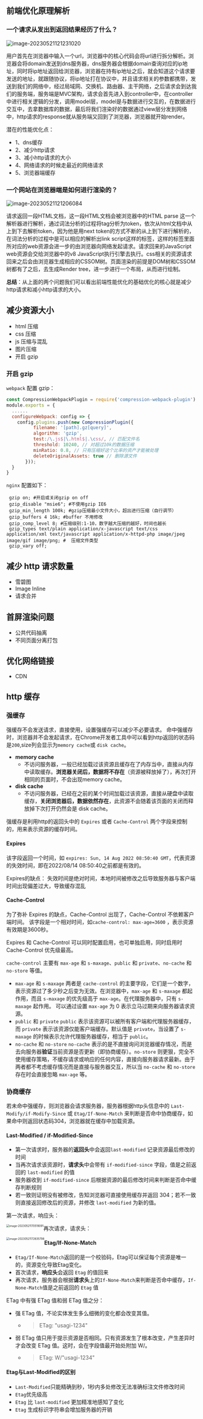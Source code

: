 ## 前端优化原理解析

### 一个请求从发出到返回结果经历了什么？

![image-20230521121231020](./img/image-20230521121231020.png)

用户首先在浏览器中输入一个url，浏览器中的核心代码会将url进行拆分解析。浏览器会将domain发送到dns服务器，dns服务器会根据domain查询对应的ip地址，同时将ip地址返回给浏览器，浏览器在持有ip地址之后，就会知道这个请求要发送的地址，就跟随协议，将ip地址打在协议中，并且请求相关的参数都携带，发送到我们的网络中，经过局域网、交换机、路由器、主干网络，之后请求会到达我们的服务端，服务端是MVC架构，请求会首先进入到controller中，在controller中进行相关逻辑的分发，调用model层，model是与数据进行交互的，在数据进行交互中，去拿数据库的数据，最后将我们渲染好的数据通过view层分发到网络中，http请求的response就从服务端又回到了浏览器，浏览器就开始render。

潜在的性能优化点：

- 1、dns缓存
- 2、减少http请求
- 3、减小http请求的大小
- 4、网络请求的时候走最近的网络请求
- 5、浏览器端缓存

### 一个网站在浏览器端是如何进行渲染的？

![image-20230521121206084](./img/image-20230521121206084.png)

请求返回一段HTML文档，这一段HTML文档会被浏览器中的HTML parse 这一个解析器进行解析，通过词法分析的过程将tag分析为token，依次从html文档中从上到下去解析token，因为他是用next token的方式不断的从上到下进行解析的，在词法分析的过程中是可以相应的解析出link script这样的标签，这样的标签里面所对应的web资源会进一步的由浏览器向网络发起请求。请求回来的JavaScript web资源会交给浏览器中的v8 JavaScript执行引擎去执行。css相关的资源请求回来之后会由浏览器生成相应的CSSOM树。页面渲染的前提是DOM树和CSSOM树都有了之后，去生成Render tree，进一步进行一个布局，从而进行绘制。

**总结**：从上面的两个问题我们可以看出前端性能优化的基础优化的核心就是减少http请求和减小http请求的大小。

## 减少资源大小

* html 压缩
* css 压缩
* js 压缩与混乱
* 图片压缩
* 开启 gzip

### 开启 gzip

`webpack` 配置 gzip：

```js
const CompressionWebpackPlugin = require('compression-webpack-plugin')
module.exports = {
  ......
  configureWebpack: config => {
    config.plugins.push(new CompressionPlugin({
          filename: '[path].gz[query]',
          algorithm: 'gzip',
          test:/\.js$|\.html$|.\css/, // 匹配文件名
          threshold: 10240, // 对超过10k的数据压缩
          minRatio: 0.8, // 只有压缩好这个比率的资产才能被处理
          deleteOriginalAssets: true // 删除源文件
       }));
  }
}
```

`nginx` 配置如下：

```nginx
 gzip on; #开启或关闭gzip on off
 gzip_disable "msie6"; #不使用gzip IE6
 gzip_min_length 100k; #gzip压缩最小文件大小，超出进行压缩（自行调节）
 gzip_buffers 4 16k; #buffer 不用修改
 gzip_comp_level 8; #压缩级别:1-10，数字越大压缩的越好，时间也越长
 gzip_types text/plain application/x-javascript text/css application/xml text/javascript application/x-httpd-php image/jpeg image/gif image/png; #  压缩文件类型 
 gzip_vary off;
```

## 减少 http 请求数量

* 雪碧图
* Image Inline
* 请求合并

## 首屏渲染问题

* 公共代码抽离
* 不同页面分离打包

## 优化网络链接

* CDN

## http 缓存

### 强缓存

强缓存不会发送请求，直接使用，设置强缓存可以减少不必要请求。
命中强缓存时，浏览器并不会发起请求，在Chrome开发者工具中可以看到http返回的状态码是`200`,size列会显示为`memory cache`或 `disk cache`。

* **memory cache**
  * 不访问服务器，一般已经加载过该资源且缓存在了内存当中，直接从内存中读取缓存。**浏览器关闭后，数据将不存在**（资源被释放掉了），再次打开相同的页面时，不会出现memory cache。
* **disk cache**
  * 不访问服务器，已经在之前的某个时间加载过该资源，直接从硬盘中读取缓存，**关闭浏览器后，数据依然存在**，此资源不会随着该页面的关闭而释放掉下次打开仍然会是 disk cache。

强缓存是利用http的返回头中的 `Expires` 或者 `Cache-Control` 两个字段来控制的，用来表示资源的缓存时间。

#### Expires

该字段返回一个时间，如 `expires: Sun, 14 Aug 2022 08:50:40 GMT`，代表资源的失效时间，即在2022/08/14 08:50:40之前都是有效的。

Expires的缺点：
失效时间是绝对时间，本地时间被修改之后导致服务器与客户端时间出现偏差过大，导致缓存混乱

#### Cache-Control

为了弥补 Expires 的缺点，Cache-Control 出现了，Cache-Control 不依赖客户端时间。 该字段是一个相对时间，如`cache-control: max-age=3600` ，表示资源有效期是3600秒。

Expires 和 Cache-Control 可以同时配置启用，也可单独启用，同时启用时 Cache-Control 优先级最高。

`cache-control` 主要有 `max-age` 和 `s-maxage`、`public` 和 `private`、`no-cache` 和 `no-store` 等值。

* `max-age` 和 `s-maxage` 
  两者是 `cache-control` 的主要字段，它们是一个数字，表示资源过了多少秒之后变为无效。在浏览器中，`max-age` 和 `s-maxage` 都起作用，而且 `s-maxage` 的优先级高于 `max-age`。在代理服务器中，只有 `s-maxage` 起作用。 可以通过设置 `max-age` 为 0 表示立马过期来向服务器请求资源。
* `public` 和 `private`
  `public` 表示该资源可以被所有客户端和代理服务器缓存，而 `private` 表示该资源仅能客户端缓存。默认值是 `private`，当设置了 `s-maxage` 的时候表示允许代理服务器缓存，相当于 `public`。
* `no-cache` 和 `no-store`
  `no-cache` 表示的是不直接询问浏览器缓存情况，而是去向服务器**验证**当前资源是否更新（即协商缓存）。`no-store` 则更狠，完全不使用缓存策略，不缓存请求或响应的任何内容，直接向服务器请求最新。由于两者都不考虑缓存情况而是直接与服务器交互，所以当 `no-cache` 和 `no-store` 存在时会直接忽略 `max-age` 等。

### 协商缓存

若未命中强缓存，则浏览器会请求服务器，服务器根据http头信息中的 `Last-Modify/if-Modify-Since` 或 `Etag/If-None-Match` 来判断是否命中协商缓存，如果命中则返回状态码304，浏览器就在缓存中加载资源。

#### Last-Modified / if-Modified-Since

* 第一次请求时，服务器的**返回头**中会返回`last-modified` 记录资源最后修改的时间
* 当再次请求该资源时，**请求头**中会带有 `if-modified-since` 字段，值是之前返回的 `last-modified` 的值
* 服务器收到 `if-modified-since` 后根据资源的最后修改时间来判断是否命中缓存判断规则
* 若一致则证明没有被修改，告知浏览器可直接使用缓存并返回 304；若不一致则直接返回修改后的资源，并修改 `last-modified` 为新的值。

第一次请求，响应头：

<img src="./img/image-20230521170519091.png" alt="image-20230521170519091" style="zoom:50%; float: left;" />

再次请求，请求头：

<img src="./img/image-20230521172635798.png" alt="image-20230521172635798" style="zoom:50%; float: left;" />

#### Etag/If-None-Match

* `Etag/If-None-Match`返回的是一个校验码，Etag可以保证每个资源是唯一的，资源变化导致Etag变化。 
* 首次请求，**响应头**会返回 `Etag` 的值回来
* 再次请求，服务器会根据**请求头**上的`If-None-Match`来判断是否命中缓存，`If-None-Match`值是之前返回的 `Etag` 值

ETag 中有强 ETag 值和弱 ETag 值之分：

* 强 ETag 值，不论实体发生多么细微的变化都会改变其值。

  * > ETag: "usagi-1234"

* 弱 ETag 值只用于提示资源是否相同。只有资源发生了根本改变，产生差异时才会改变 ETag 值。这时，会在字段值最开始处附加 W/。

  * > ETag: W/"usagi-1234"

#### Etag与Last-Modified的区别

* `Last-Modified`只能精确到秒，1秒内多处修改无法准确标注文件修改时间
* `Etag`优先级高
* `Etag` 比 `last-modified` 更加精准地感知了变化
* `Etag` 生成标识字符串会增加服务器的开销
